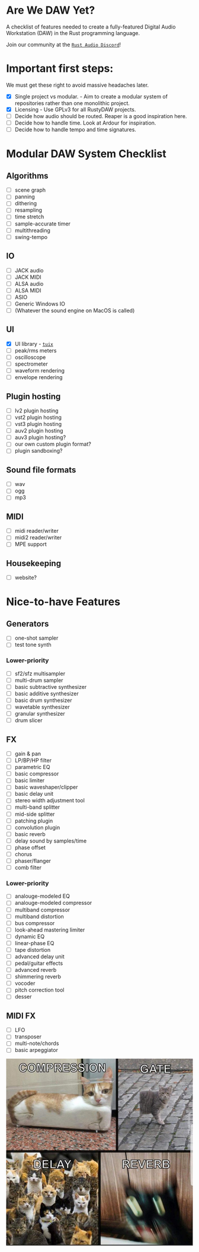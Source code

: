 # Are We DAW Yet?
A checklist of features needed to create a fully-featured Digital Audio Workstation (DAW) in the Rust programming language.

Join our community at the [`Rust Audio Discord`]!

# Important first steps:
We must get these right to avoid massive headaches later.
- [x] Single project vs modular. - Aim to create a modular system of repositories rather than one monolithic project.
- [x] Licensing - Use GPLv3 for all RustyDAW projects.
- [ ] Decide how audio should be routed. Reaper is a good inspiration here.
- [ ] Decide how to handle time. Look at Ardour for inspiration.
- [ ] Decide how to handle tempo and time signatures.

# Modular DAW System Checklist

## Algorithms
- [ ] scene graph
- [ ] panning
- [ ] dithering
- [ ] resampling
- [ ] time stretch
- [ ] sample-accurate timer
- [ ] multithreading
- [ ] swing-tempo

## IO
- [ ] JACK audio
- [ ] JACK MIDI
- [ ] ALSA audio
- [ ] ALSA MIDI
- [ ] ASIO
- [ ] Generic Windows IO
- [ ] (Whatever the sound engine on MacOS is called)

## UI
- [x] UI library - [`tuix`]
- [ ] peak/rms meters
- [ ] oscilloscope
- [ ] spectrometer
- [ ] waveform rendering
- [ ] envelope rendering

## Plugin hosting
- [ ] lv2 plugin hosting
- [ ] vst2 plugin hosting
- [ ] vst3 plugin hosting
- [ ] auv2 plugin hosting
- [ ] auv3 plugin hosting?
- [ ] our own custom plugin format?
- [ ] plugin sandboxing?

## Sound file formats
- [ ] wav
- [ ] ogg
- [ ] mp3

## MIDI
- [ ] midi reader/writer
- [ ] midi2 reader/writer
- [ ] MPE support

## Housekeeping
- [ ] website?

# Nice-to-have Features

## Generators
- [ ] one-shot sampler
- [ ] test tone synth
### Lower-priority
- [ ] sf2/sfz multisampler
- [ ] multi-drum sampler
- [ ] basic subtractive synthesizer
- [ ] basic additive synthesizer
- [ ] basic drum synthesizer
- [ ] wavetable synthesizer
- [ ] granular synthesizer
- [ ] drum slicer

## FX
- [ ] gain & pan
- [ ] LP/BP/HP filter
- [ ] parametric EQ
- [ ] basic compressor
- [ ] basic limiter
- [ ] basic waveshaper/clipper
- [ ] basic delay unit
- [ ] stereo width adjustment tool
- [ ] multi-band splitter
- [ ] mid-side splitter
- [ ] patching plugin
- [ ] convolution plugin
- [ ] basic reverb
- [ ] delay sound by samples/time
- [ ] phase offset
- [ ] chorus
- [ ] phaser/flanger
- [ ] comb filter
### Lower-priority
- [ ] analouge-modeled EQ
- [ ] analouge-modeled compressor
- [ ] multiband compressor
- [ ] multiband distortion
- [ ] bus compressor
- [ ] look-ahead mastering limiter
- [ ] dynamic EQ
- [ ] linear-phase EQ
- [ ] tape distortion
- [ ] advanced delay unit
- [ ] pedal/guitar effects
- [ ] advanced reverb
- [ ] shimmering reverb
- [ ] vocoder
- [ ] pitch correction tool
- [ ] desser

## MIDI FX
- [ ] LFO
- [ ] transposer
- [ ] multi-note/chords
- [ ] basic arpeggiator

<img src="/images/dank_meme.jpg">

[`tuix`]: https://github.com/geom3trik/tuix
[`iced`]: https://github.com/hecrj/iced
[`egui`]: https://github.com/emilk/egui
[`Rust Audio Discord`]: https://discord.com/channels/590254806208217089/590283781806620672
